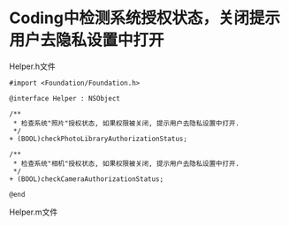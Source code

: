 # Coding中检测系统授权状态，关闭提示用户去隐私设置中打开

Helper.h文件
```
#import <Foundation/Foundation.h>

@interface Helper : NSObject

/**
 * 检查系统"照片"授权状态, 如果权限被关闭, 提示用户去隐私设置中打开.
 */
+ (BOOL)checkPhotoLibraryAuthorizationStatus;

/**
 * 检查系统"相机"授权状态, 如果权限被关闭, 提示用户去隐私设置中打开.
 */
+ (BOOL)checkCameraAuthorizationStatus;

@end
```


Helper.m文件

```

```


